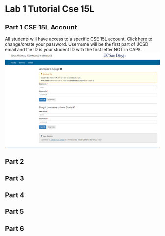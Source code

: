 # Lab 1 Tutorial Cse 15L
## Part 1 CSE 15L Account
All students will have access to a specific CSE 15L account. Click [here](https://sdacs.ucsd.edu/~icc/index.php) to change/create your password. Username will be the first part of UCSD email and the ID is your student ID with the first letter NOT in CAPS. ![Image](StudentLoginIMG.png)
## Part 2
## Part 3
## Part 4
## Part 5
## Part 6
